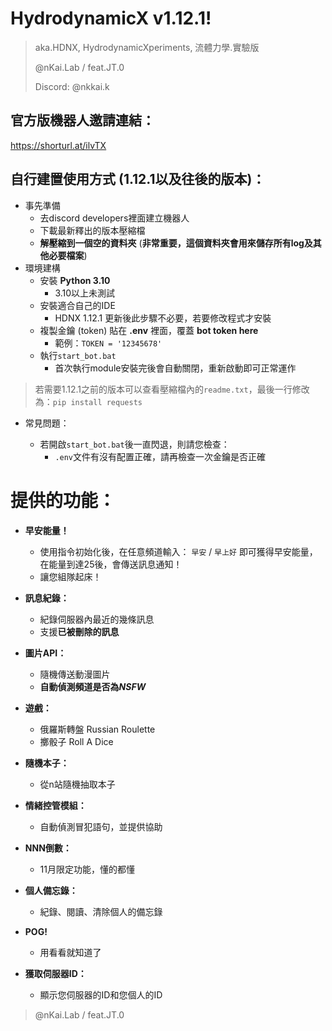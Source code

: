 # HydrodynamicX v1.12.1! 
> aka.HDNX, HydrodynamicXperiments, 流體力學.實驗版
> 
> @nKai.Lab / feat.JT.0
> 
> Discord: @nkkai.k

## 官方版機器人邀請連結：
https://shorturl.at/ilvTX

## 自行建置使用方式 (1.12.1以及往後的版本)：
- 事先準備
  - 去discord developers裡面建立機器人
  - 下載最新釋出的版本壓縮檔
  - **解壓縮到一個空的資料夾** (**非常重要，這個資料夾會用來儲存所有log及其他必要檔案**)
- 環境建構
  - 安裝 **Python 3.10**
    - 3.10以上未測試
  - 安裝適合自己的IDE
    - HDNX 1.12.1 更新後此步驟不必要，若要修改程式才安裝
  - 複製金鑰 (token) 貼在 **.env** 裡面，覆蓋 **bot token here**
    - 範例：`TOKEN = '12345678'`
  - 執行`start_bot.bat`
    - 首次執行module安裝完後會自動關閉，重新啟動即可正常運作
 
> 若需要1.12.1之前的版本可以查看壓縮檔內的`readme.txt`，最後一行修改為：`pip install requests`

- 常見問題：

  - 若開啟`start_bot.bat`後一直閃退，則請您檢查：
    - `.env`文件有沒有配置正確，請再檢查一次金鑰是否正確

# 提供的功能：
- **早安能量！**
  - 使用指令初始化後，在任意頻道輸入： `早安` / `早上好` 即可獲得早安能量，在能量到達25後，會傳送訊息通知！
  - 讓您組隊起床！
- **訊息紀錄：**
  - 紀錄伺服器內最近的幾條訊息
  - 支援**已被刪除的訊息**

- **圖片API：**
  - 隨機傳送動漫圖片
  - **自動偵測頻道是否為*NSFW***

- **遊戲：**
  - 俄羅斯轉盤 Russian Roulette
  - 擲骰子 Roll A Dice

- **隨機本子：**
  - 從n站隨機抽取本子

- **情緒控管模組：**
  - 自動偵測冒犯語句，並提供協助

- **NNN倒數：**
  - 11月限定功能，懂的都懂

- **個人備忘錄：**
  - 紀錄、閱讀、清除個人的備忘錄

- **POG!**
  - 用看看就知道了

- **獲取伺服器ID：**
  - 顯示您伺服器的ID和您個人的ID



> @nKai.Lab / feat.JT.0
